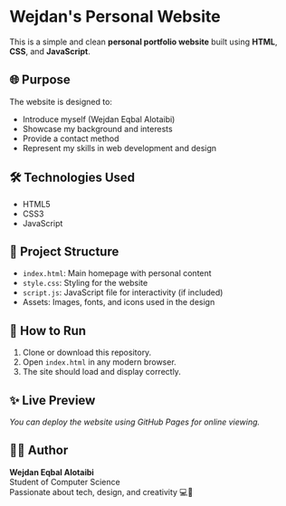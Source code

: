 # Wejdan's Personal Website

This is a simple and clean **personal portfolio website** built using **HTML**, **CSS**, and **JavaScript**.

## 🌐 Purpose
The website is designed to:
- Introduce myself (Wejdan Eqbal Alotaibi)
- Showcase my background and interests
- Provide a contact method
- Represent my skills in web development and design

## 🛠️ Technologies Used
- HTML5
- CSS3
- JavaScript

## 📁 Project Structure
- `index.html`: Main homepage with personal content
- `style.css`: Styling for the website
- `script.js`: JavaScript file for interactivity (if included)
- Assets: Images, fonts, and icons used in the design

## 🚀 How to Run
1. Clone or download this repository.
2. Open `index.html` in any modern browser.
3. The site should load and display correctly.

## ✨ Live Preview
*You can deploy the website using GitHub Pages for online viewing.*

## 👩🏻 Author
**Wejdan Eqbal Alotaibi**  
Student of Computer Science  
Passionate about tech, design, and creativity 💻🎨
